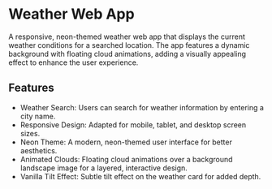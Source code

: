 # Weather Web App
A responsive, neon-themed weather web app that displays the current weather conditions for a searched location. The app features a dynamic background with floating cloud animations, adding a visually appealing effect to enhance the user experience.

## Features
- Weather Search: Users can search for weather information by entering a city name.
- Responsive Design: Adapted for mobile, tablet, and desktop screen sizes.
- Neon Theme: A modern, neon-themed user interface for better aesthetics.
- Animated Clouds: Floating cloud animations over a background landscape image for a layered, interactive design.
- Vanilla Tilt Effect: Subtle tilt effect on the weather card for added depth.

